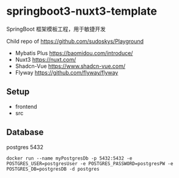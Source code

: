 # springboot3-nuxt3-template

SpringBoot 框架模板工程，用于敏捷开发

Child repo of https://github.com/sudoskys/Playground

- Mybatis Plus https://baomidou.com/introduce/
- Nuxt3 https://nuxt.com/
- Shadcn-Vue https://www.shadcn-vue.com/
- Flyway https://github.com/flyway/flyway

## Setup

- frontend
- src

## Database

postgres 5432

```shell
docker run --name myPostgresDb -p 5432:5432 -e POSTGRES_USER=postgresUser -e POSTGRES_PASSWORD=postgresPW -e POSTGRES_DB=postgresDB -d postgres
```